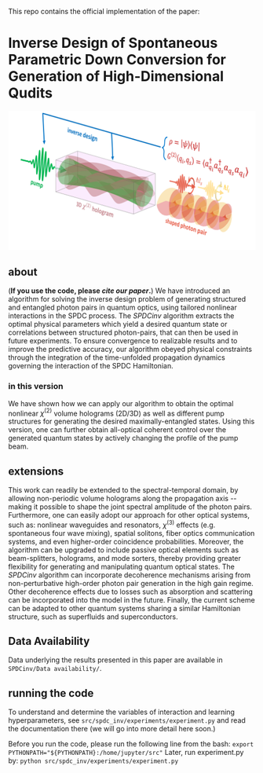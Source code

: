 This repo contains the official implementation of the paper:

# Inverse Design of Spontaneous Parametric Down Conversion for Generation of High-Dimensional Qudits
![illustration](illustration.png)

## about
(**If you use the code, please _cite our paper_.**)
We have introduced an algorithm for solving the inverse design problem of generating structured and entangled photon pairs in quantum optics, using tailored nonlinear interactions in the SPDC process. The *SPDCinv* algorithm extracts the optimal physical parameters which yield a desired quantum state or correlations between structured photon-pairs, that can then be used in future experiments. To ensure convergence to  realizable results and to improve the predictive accuracy, our algorithm obeyed physical constraints through the integration of the time-unfolded propagation dynamics governing the interaction of the SPDC Hamiltonian.

### in this version
We have shown how we can apply our algorithm to obtain the optimal nonlinear $\chi^{(2)}$ volume holograms (2D/3D) as well as different pump structures for generating the desired maximally-entangled states. Using this version, one can further obtain all-optical coherent control over the generated quantum states by actively changing the profile of the pump beam.

## extensions
This work can readily be extended to the spectral-temporal domain, by allowing non-periodic volume holograms along the propagation axis -- making it possible to shape the joint spectral amplitude of the photon pairs. Furthermore, one can easily adopt our approach for other optical systems, such as: nonlinear waveguides and resonators, $\chi^{(3)}$ effects (e.g. spontaneous four wave mixing), spatial solitons, fiber optics communication systems, and even higher-order coincidence probabilities. Moreover, the algorithm can be upgraded to include passive optical elements such as beam-splitters, holograms, and mode sorters, thereby providing greater flexibility for generating and manipulating quantum optical states. The *SPDCinv* algorithm can incorporate decoherence mechanisms arising from non-perturbative high-order photon pair generation in the high gain regime. Other decoherence effects due to losses such as absorption and scattering can be incorporated into the model in the future. Finally, the current scheme can be adapted to other quantum systems sharing a similar Hamiltonian structure, such as superfluids and superconductors.

## Data Availability
Data underlying the results presented in this paper are available in `SPDCinv/Data availability/`.

## running the code
To understand and determine the variables of interaction and learning hyperparameters, see `src/spdc_inv/experiments/experiment.py` and read the documentation there (we will go into more detail here soon.)

Before you run the code, please run the following line from the bash: 
`export PYTHONPATH="${PYTHONPATH}:/home/jupyter/src"`
Later, run experiment.py by: 
`python src/spdc_inv/experiments/experiment.py`
